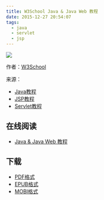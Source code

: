 ```yaml
---
title: W3School Java & Java Web 教程
date: 2015-12-27 20:54:07
tags:
  - java
  - servlet
  - jsp
---
```


![](https://ek8whxe.cloudimg.io/s/width/226/https://www.gitbook.com/cover/book/wizardforcel/w3school-java.jpg?build=1450174177425&v=12.0.2)

作者：[W3School](http://www.w3cschool.cc)

来源：

* [Java教程](http://www.w3cschool.cc/java/java-tutorial.html)
* [JSP教程](http://www.w3cschool.cc/jsp/jsp-tutorial.html)
* [Servlet教程](http://www.w3cschool.cc/servlet/servlet-tutorial.html)

<!--more-->

## 在线阅读 ##

* [Java & Java Web 教程](https://www.gitbook.com/book/wizardforcel/w3school-java/details)

## 下载 ##

* [PDF格式](https://www.gitbook.com/download/pdf/book/wizardforcel/w3school-java)
* [EPUB格式](https://www.gitbook.com/download/epub/book/wizardforcel/w3school-java)
* [MOBI格式](https://www.gitbook.com/download/mobi/book/wizardforcel/w3school-java)